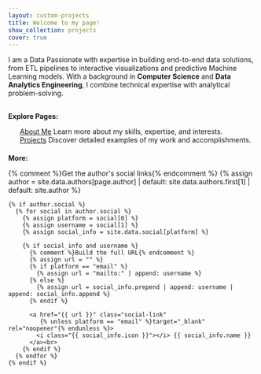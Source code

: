 ```yaml
---
layout: custom-projects
title: Welcome to my page!
show_collection: projects
cover: true
---
```


<div class="welcome-section" style="text-align: left !important;">

I am a Data Passionate with expertise in building end-to-end data solutions, from ETL pipelines to interactive visualizations and predictive Machine Learning models. With a background in <b>Computer Science</b> and <b>Data Analytics Engineering</b>, I combine technical expertise with analytical problem-solving.


<div style="margin-top: 30px;"></div>
<div class="expertise-highlights" style="text-align: left !important;">
  <p><b>Explore Pages:</b></p>
  <ul>
    <a href="https://yannacs.github.io/about/" onclick="event.stopPropagation();">About Me</a> Learn more about my skills, expertise, and interests.
    <br>
	  <a href="https://yannacs.github.io/projects/" onclick="event.stopPropagation();">Projects</a> Discover detailed examples of my work and accomplishments.
  </ul>
</div>

<div class="contact-section" style="margin-top: 20px;">
  <p><b>More:</b></p>
  <div class="social-icons">
    {% comment %}Get the author's social links{% endcomment %}
    {% assign author = site.data.authors[page.author] | default: site.data.authors.first[1] | default: site.author %}
    
    {% if author.social %}
      {% for social in author.social %}
        {% assign platform = social[0] %}
        {% assign username = social[1] %}
        {% assign social_info = site.data.social[platform] %}
        
        {% if social_info and username %}
          {% comment %}Build the full URL{% endcomment %}
          {% assign url = "" %}
          {% if platform == "email" %}
            {% assign url = "mailto:" | append: username %}
          {% else %}
            {% assign url = social_info.prepend | append: username | append: social_info.append %}
          {% endif %}
          
          <a href="{{ url }}" class="social-link" 
             {% unless platform == "email" %}target="_blank" rel="noopener"{% endunless %}>
            <i class="{{ social_info.icon }}"></i> {{ social_info.name }} 
          </a><br>
        {% endif %}
      {% endfor %}
    {% endif %}
  </div>
</div>

<!--
<div class="hint">
  <span class="hint-icon">💡</span>
  <span class="hint-text">Please use the sidebar to connect with me and access my latest resume.</span>
</div>
<div style="margin-bottom: 30px;"></div>
<div class="expertise-highlights" style="text-align: left !important;">
  <p><b>I specialize in:</b></p>
  <ul>
    <li>Creating normalized database schemas and optimizing data models</li>
    <li>Developing interactive dashboards that transform data into actionable insights</li>
    <li>Building predictive models using scikit-learn, TensorFlow and statistical methods</li>
    <li>Implementing ETL pipelines for efficient data processing and integration</li>
  </ul>
</div>

<div style="margin-bottom: 30px;"></div>
<div class="projects-intro" style="text-align: left !important;">
  <p><b>Browse my projects showcasing skills in:</b></p>
  <ul class="skill-tags">
    <li>Data Engineering & ETL</li>
    <li>Machine Learning</li>
    <li>Data Visualization</li>
    <li>Database Design</li>
    <li>NLP & Computer Vision</li>
  </ul>
</div>
-->

</div>